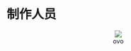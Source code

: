 # 制作人员
<div align="center">
<a href="https://github.com/Bistu-OSSDT-2024/31-Docx_AI_ASsistant/graphs/contributors">
  <img src="https://contrib.rocks/image?repo=Bistu-OSSDT-2024/31-Docx_AI_ASsistant" />
</a>
<br>
ovo
</div>
